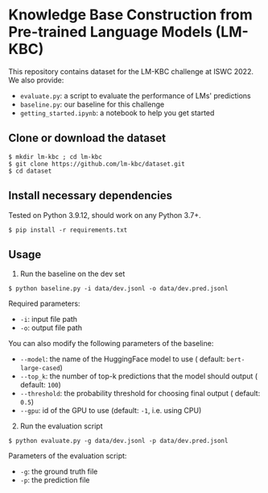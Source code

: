 # Knowledge Base Construction from Pre-trained Language Models (LM-KBC)

This repository contains dataset for the LM-KBC challenge at ISWC 2022.
We also provide:

- ``evaluate.py``: a script to evaluate the performance of LMs' predictions
- ``baseline.py``: our baseline for this challenge
- ``getting_started.ipynb``: a notebook to help you get started

## Clone or download the dataset

```
$ mkdir lm-kbc ; cd lm-kbc
$ git clone https://github.com/lm-kbc/dataset.git
$ cd dataset
```

## Install necessary dependencies

Tested on Python 3.9.12, should work on any Python 3.7+.

```
$ pip install -r requirements.txt
```

## Usage

1. Run the baseline on the dev set

```
$ python baseline.py -i data/dev.jsonl -o data/dev.pred.jsonl
```

Required parameters:

- ``-i``: input file path
- ``-o``: output file path

You can also modify the following parameters of the baseline:

- ``--model``: the name of the HuggingFace model to use (
  default: ``bert-large-cased``)
- ``--top_k``: the number of top-k predictions that the model should output (
  default: ``100``)
- ``--threshold``: the probability threshold for choosing final output (
  default: ``0.5``)
- ``--gpu``: id of the GPU to use (default: ``-1``, i.e. using CPU)

2. Run the evaluation script

``` 
$ python evaluate.py -g data/dev.jsonl -p data/dev.pred.jsonl
```

Parameters of the evaluation script:

- ``-g``: the ground truth file
- ``-p``: the prediction file